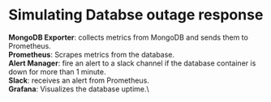 # Simulating Databse outage response

**MongoDB Exporter**: collects metrics from MongoDB and sends them to Prometheus. \
**Prometheus**: Scrapes metrics from the database.\
**Alert Manager**: fire an alert to a slack channel if the database container is down for more than 1 minute.\
**Slack**: receives an alert from Prometheus.\
**Grafana**: Visualizes the database uptime.\
